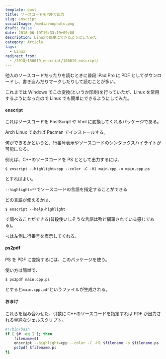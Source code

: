 ```yaml
---
template: post
title: ソースコードをPDFで出力
slug: enscript
socialImage: /media/nophoto.png
draft: false
date: 2018-06-19T19:33:19+09:00
description: Linuxで簡単にできるようにしてみた
category: Article
tags:
  - Linux
redirect_from:
  - /2018/180619_enscript/180619_enscript/
---
```


他人のソースコードだったりを読むときに普段 iPad Pro に PDF としてダウンロードし、書き込んだりマークしたりして読むことが多い。

これまでは Windows でこの変換(というか印刷)を行っていたが、Linux を常用するようになったので Linux でも簡単にできるようにしてみた。

#### enscript

これはソースコードを PostScript や html に変換してくれるパッケージである。

Arch Linux であれば Pacman でインストールする。

何ができるかというと、行番号表示やソースコードのシンタックスハイライトが可能になる。

例えば、C++のソースコードを PS ととして出力するには、

```
$ enscript --highlight=cpp --color -C -H1 main.cpp -o main.cpp.ps
```

とすればよい。

`--highlight=**`でソースコードの言語を指定することができる

どの言語が使えるかは、

```
$ enscript --help-highlight
```

で調べることができる(普段使いしそうな言語は殆ど網羅されている感じである)。

`-C`は左側に行番号を表示してくれる。

#### ps2pdf

PS を PDF に変換するには、このパッケージを使う。

使い方は簡単で、

```
$ ps2pdf main.cpp.ps
```

とすると`main.cpp.pdf`というファイルが生成される。

#### おまけ

これらを組み合わせた、引数に C++のソースコードを指定すれば PDF が出力される単純なシェルスクリプト。

```bash
#!/bin/bash
if [ $# -eq 1 ]; then
	filename=$1
	enscript --highlight=cpp --color -C -H1 $filename -o $filename.ps
	ps2pdf $filename.ps
fi
```
